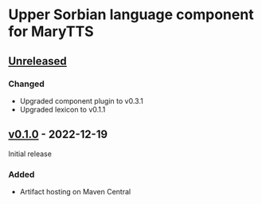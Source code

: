 Upper Sorbian language component for MaryTTS
============================================

[Unreleased]
------------

### Changed

- Upgraded component plugin to v0.3.1
- Upgraded lexicon to v0.1.1

[v0.1.0] - 2022-12-19
---------------------

Initial release

### Added

- Artifact hosting on Maven Central

[Unreleased]: https://github.com/marytts/marytts-lang-hsb/tree/master
[v0.1.0]: https://github.com/marytts/marytts-lang-hsb/releases/tag/v0.1.0
